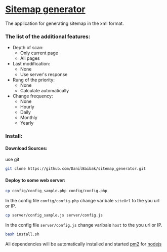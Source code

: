 # [Sitemap generator](http://georgeosddev.github.com/markdown-edit)

The application for generating sitemap in the xml format. 

### The list of the additional features:
* Depth of scan:
  * Only current page
  * All pages
* Last modification:
  * None
  * Use server's response
* Rung of the priority:
  * None
  * Calculate automatically
* Change frequency:
  * None
  * Hourly
  * Daily
  * Monthly
  * Yearly

### Install:
#### Download Sources:
use git

```bash
git clone https://github.com/DanilBaibak/sitemap_generator.git
```

#### Deploy to some web server:
```bash
cp config/config_sample.php config/config.php
```
In the config file ```config/config.php``` change varibale ```siteUrl``` to the you url or IP.

```bash
cp server/config_sample.js server/config.js
```
In the config file ```server/config.js``` change varibale ```host``` to the you url or IP.
```bash
bash install.sh
```
All dependencies will be automatically installed and started [pm2](http://pm2.keymetrics.io/) for [nodejs](https://nodejs.org/en/)

